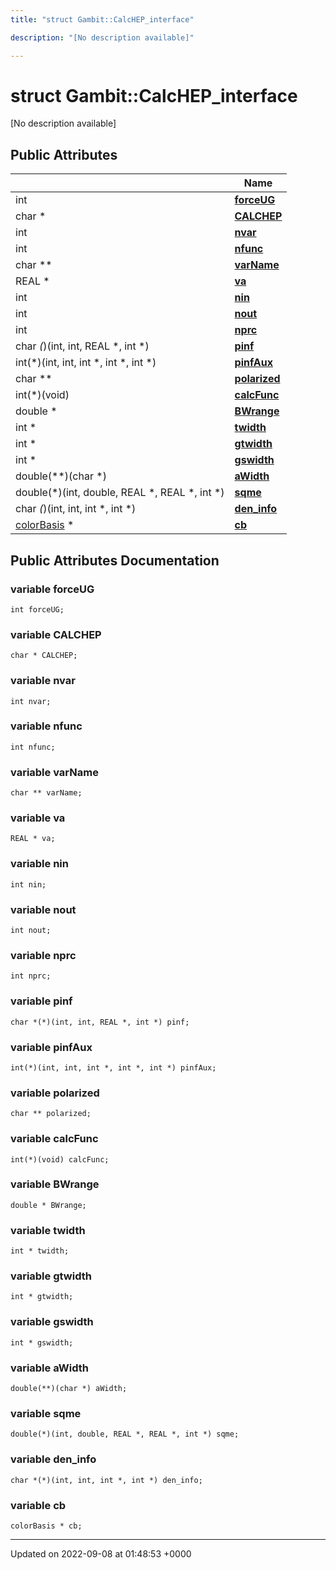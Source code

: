 ```yaml
---
title: "struct Gambit::CalcHEP_interface"

description: "[No description available]"

---
```


# struct Gambit::CalcHEP_interface



[No description available]

## Public Attributes

|                | Name           |
| -------------- | -------------- |
| int | **[forceUG](/documentation/code/classes/structgambit_1_1calchep__interface/#variable-gambitcalchep-interface-forceug)**  |
| char * | **[CALCHEP](/documentation/code/classes/structgambit_1_1calchep__interface/#variable-gambitcalchep-interface-calchep)**  |
| int | **[nvar](/documentation/code/classes/structgambit_1_1calchep__interface/#variable-gambitcalchep-interface-nvar)**  |
| int | **[nfunc](/documentation/code/classes/structgambit_1_1calchep__interface/#variable-gambitcalchep-interface-nfunc)**  |
| char ** | **[varName](/documentation/code/classes/structgambit_1_1calchep__interface/#variable-gambitcalchep-interface-varname)**  |
| REAL * | **[va](/documentation/code/classes/structgambit_1_1calchep__interface/#variable-gambitcalchep-interface-va)**  |
| int | **[nin](/documentation/code/classes/structgambit_1_1calchep__interface/#variable-gambitcalchep-interface-nin)**  |
| int | **[nout](/documentation/code/classes/structgambit_1_1calchep__interface/#variable-gambitcalchep-interface-nout)**  |
| int | **[nprc](/documentation/code/classes/structgambit_1_1calchep__interface/#variable-gambitcalchep-interface-nprc)**  |
| char *(*)(int, int, REAL *, int *) | **[pinf](/documentation/code/classes/structgambit_1_1calchep__interface/#variable-gambitcalchep-interface-pinf)**  |
| int(*)(int, int, int *, int *, int *) | **[pinfAux](/documentation/code/classes/structgambit_1_1calchep__interface/#variable-gambitcalchep-interface-pinfaux)**  |
| char ** | **[polarized](/documentation/code/classes/structgambit_1_1calchep__interface/#variable-gambitcalchep-interface-polarized)**  |
| int(*)(void) | **[calcFunc](/documentation/code/classes/structgambit_1_1calchep__interface/#variable-gambitcalchep-interface-calcfunc)**  |
| double * | **[BWrange](/documentation/code/classes/structgambit_1_1calchep__interface/#variable-gambitcalchep-interface-bwrange)**  |
| int * | **[twidth](/documentation/code/classes/structgambit_1_1calchep__interface/#variable-gambitcalchep-interface-twidth)**  |
| int * | **[gtwidth](/documentation/code/classes/structgambit_1_1calchep__interface/#variable-gambitcalchep-interface-gtwidth)**  |
| int * | **[gswidth](/documentation/code/classes/structgambit_1_1calchep__interface/#variable-gambitcalchep-interface-gswidth)**  |
| double(**)(char *) | **[aWidth](/documentation/code/classes/structgambit_1_1calchep__interface/#variable-gambitcalchep-interface-awidth)**  |
| double(*)(int, double, REAL *, REAL *, int *) | **[sqme](/documentation/code/classes/structgambit_1_1calchep__interface/#variable-gambitcalchep-interface-sqme)**  |
| char *(*)(int, int, int *, int *) | **[den_info](/documentation/code/classes/structgambit_1_1calchep__interface/#variable-gambitcalchep-interface-den-info)**  |
| [colorBasis](/documentation/code/classes/structgambit_1_1colorbasis/) * | **[cb](/documentation/code/classes/structgambit_1_1calchep__interface/#variable-gambitcalchep-interface-cb)**  |

## Public Attributes Documentation

### variable forceUG

```
int forceUG;
```


### variable CALCHEP

```
char * CALCHEP;
```


### variable nvar

```
int nvar;
```


### variable nfunc

```
int nfunc;
```


### variable varName

```
char ** varName;
```


### variable va

```
REAL * va;
```


### variable nin

```
int nin;
```


### variable nout

```
int nout;
```


### variable nprc

```
int nprc;
```


### variable pinf

```
char *(*)(int, int, REAL *, int *) pinf;
```


### variable pinfAux

```
int(*)(int, int, int *, int *, int *) pinfAux;
```


### variable polarized

```
char ** polarized;
```


### variable calcFunc

```
int(*)(void) calcFunc;
```


### variable BWrange

```
double * BWrange;
```


### variable twidth

```
int * twidth;
```


### variable gtwidth

```
int * gtwidth;
```


### variable gswidth

```
int * gswidth;
```


### variable aWidth

```
double(**)(char *) aWidth;
```


### variable sqme

```
double(*)(int, double, REAL *, REAL *, int *) sqme;
```


### variable den_info

```
char *(*)(int, int, int *, int *) den_info;
```


### variable cb

```
colorBasis * cb;
```


-------------------------------

Updated on 2022-09-08 at 01:48:53 +0000